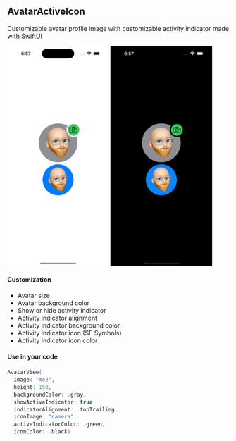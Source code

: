 ## AvatarActiveIcon

Customizable avatar profile image with customizable activity indicator made with SwiftUI

<picture>
<img src="screenshot-light.jpg" height="500px">
</picture>
<picture>
<img src="screenshot-dark.jpg" height="500px">
</picture>

#### Customization
- Avatar size
- Avatar background color
- Show or hide activity indicator
- Activity indicator alignment
- Activity indicator background color
- Activity indicator icon (SF Symbols)
- Activity indicator icon color

#### Use in your code
```swift
AvatarView(
  image: "me2", 
  height: 150, 
  backgroundColor: .gray, 
  showActiveIndicator: true, 
  indicatorAlignment: .topTrailing, 
  iconImage: "camera", 
  activeIndicatorColor: .green, 
  iconColor: .black)
```